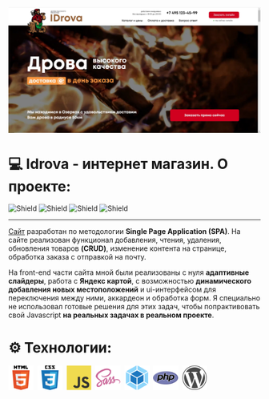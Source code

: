 ![Скриншот сайта](https://raw.githubusercontent.com/lespend/idrova/master/git-assets/pr1.jpg)
# :computer: Idrova - интернет магазин. О проекте:
![Shield](https://img.shields.io/badge/Javascript-f0db4f?style=for-the-badge&logo=javascript&logoColor=black)
![Shield](https://img.shields.io/badge/Webpack-gray?style=for-the-badge&logo=webpack&logoColor=white)
![Shield](https://img.shields.io/badge/WordPress-blue?style=for-the-badge&logo=wordpress&logoColor=white)
![Shield](https://img.shields.io/badge/SCSS-ff69b4?style=for-the-badge&logo=sass&logoColor=white)
___
[Сайт]() разработан по методологии **Single Page Application (SPA)**. На сайте реализован функционал добавления, чтения, удаления, обновления товаров **(CRUD)**, изменение контента на странице, обработка заказа с отправкой на почту.

На front-end части сайта мной были реализованы с нуля **адаптивные слайдеры**, работа с **Яндекс картой**, с возможностью **динамического добавления новых местоположений** и ui-интерфейсом для переключения между ними, аккардеон и обработка форм. Я специально не использовал готовые решения для этих задач, чтобы попрактивовать свой Javascript **на реальных задачах в реальном проекте**. 

# :gear: Технологии:
<img src="https://raw.githubusercontent.com/devicons/devicon/1119b9f84c0290e0f0b38982099a2bd027a48bf1/icons/html5/html5-original-wordmark.svg" width=50>&nbsp;
<img src="https://raw.githubusercontent.com/devicons/devicon/1119b9f84c0290e0f0b38982099a2bd027a48bf1/icons/css3/css3-original-wordmark.svg" width=50>&nbsp;
<img src="https://raw.githubusercontent.com/devicons/devicon/1119b9f84c0290e0f0b38982099a2bd027a48bf1/icons/javascript/javascript-original.svg" width=50>&nbsp;
<img src="https://raw.githubusercontent.com/devicons/devicon/1119b9f84c0290e0f0b38982099a2bd027a48bf1/icons/sass/sass-original.svg" width=50>&nbsp;
<img src="https://raw.githubusercontent.com/devicons/devicon/1119b9f84c0290e0f0b38982099a2bd027a48bf1/icons/webpack/webpack-original.svg" width=50>&nbsp;
<img src="https://raw.githubusercontent.com/devicons/devicon/1119b9f84c0290e0f0b38982099a2bd027a48bf1/icons/php/php-original.svg" width=50>&nbsp;
<img src="https://raw.githubusercontent.com/devicons/devicon/1119b9f84c0290e0f0b38982099a2bd027a48bf1/icons/wordpress/wordpress-plain.svg" width=50>&nbsp;